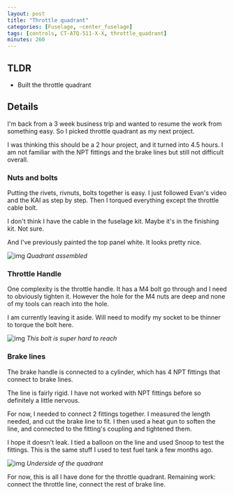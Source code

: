 ```yaml
---
layout: post
title: "Throttle quadrant"
categories: [Fuselage, ~center_fuselage]
tags: [controls, CT-ATQ-511-X-X, throttle_quadrant]
minutes: 260
---
```


## TLDR

- Built the throttle quadrant

## Details

I'm back from a 3 week business trip and wanted to resume the work from something easy. So I picked throttle quadrant as my next project.

I was thinking this should be a 2 hour project, and it turned into 4.5 hours. I am not familiar with the NPT fittings and the brake lines but still not difficult overall.

### Nuts and bolts

Putting the rivets, rivnuts, bolts together is easy. I just followed Evan's video and the KAI as step by step. Then I torqued everything except the throttle cable bolt.

I don't think I have the cable in the fuselage kit. Maybe it's in the finishing kit. Not sure.

And I've previously painted the top panel white. It looks pretty nice.

![img](https://lh3.googleusercontent.com/pw/AP1GczMo4n-ZQwIlCBTHbZKmOxpHt6V7YBzrkkKqb8XgjDSDa-ob4jvjPVtrgqlWDc4f6Y2QL3ZghhfFtUFx9SeuZCArvD61uWosMF5Z2HiSyivLHuhcwC2DjBqOCAo9EYueKWFi0LvDuMrMfC7ay9XLPntqaA=w2174-h2888-s-no-gm?authuser=3)
_Quadrant assembled_

### Throttle Handle

One complexity is the throttle handle. It has a M4 bolt go through and I need to obviously tighten it. However the hole for the M4 nuts are deep and none of my tools can reach into the hole.

I am currently leaving it aside. Will need to modify my socket to be thinner to torque the bolt here.

![img](https://lh3.googleusercontent.com/pw/AP1GczNF8CeLONYY9wW7BAHffNgO0-owHBNgxtYy8_z5Kd57V-yVUqdEuXuqC-ore-VnJMekT_48PHCQhtXHfqSQaT1d7e2jiRgQhgBdqxd7JS8eUPMr-4cC0hPNKdgdvA9or_ppi3bUZF5xGIpciyGlz-Wkgg=w2174-h2888-s-no-gm?authuser=3)
_This bolt is super hard to reach_

### Brake lines

The brake handle is connected to a cylinder, which has 4 NPT fittings that connect to brake lines.

The line is fairly rigid. I have not worked with NPT fittings before so definitely a little nervous.

For now, I needed to connect 2 fittings together. I measured the length needed, and cut the brake line to fit. I then used a heat gun to soften the line, and connected to the fitting's coupling and tightened them.

I hope it doesn't leak. I tied a balloon on the line and used Snoop to test the fittings. This is the same stuff I used to test fuel tank a few months ago.

![img](https://lh3.googleusercontent.com/pw/AP1GczOynNqzsfuasMIL2yPaLno4F4PSPHltciKbCqHz_NeKLVPIgzHDz3Vsaz2FgQePHYEK0VDjQgQ4wuURChu1fzyMOzDaAQsc1KOtl-f2wx1rYRpPYB3eoY8p1GZmVNl5i1fRIqWT9gaYBtMG5rIRsM4vlw=w2174-h2888-s-no-gm?authuser=3)
_Underside of the quadrant_

For now, this is all I have done for the throttle quadrant. Remaining work: connect the throttle line, connect the rest of brake line.
